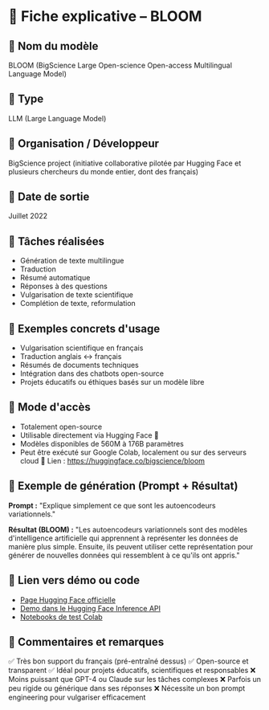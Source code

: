 # 🧠 Fiche explicative – BLOOM

## 🔹 Nom du modèle
BLOOM (BigScience Large Open-science Open-access Multilingual Language Model)

## 🔹 Type
LLM (Large Language Model)

## 🔹 Organisation / Développeur
BigScience project (initiative collaborative pilotée par Hugging Face et plusieurs chercheurs du monde entier, dont des français)

## 🔹 Date de sortie
Juillet 2022

## 🔹 Tâches réalisées
- Génération de texte multilingue
- Traduction
- Résumé automatique
- Réponses à des questions
- Vulgarisation de texte scientifique
- Complétion de texte, reformulation

## 🔹 Exemples concrets d'usage
- Vulgarisation scientifique en français
- Traduction anglais ↔ français
- Résumés de documents techniques
- Intégration dans des chatbots open-source
- Projets éducatifs ou éthiques basés sur un modèle libre

## 🔹 Mode d'accès
- Totalement open-source
- Utilisable directement via Hugging Face 🤗
- Modèles disponibles de 560M à 176B paramètres
- Peut être exécuté sur Google Colab, localement ou sur des serveurs cloud
🔗 Lien : https://huggingface.co/bigscience/bloom

## 🔹 Exemple de génération (Prompt + Résultat)
**Prompt :**
"Explique simplement ce que sont les autoencodeurs variationnels."

**Résultat (BLOOM) :**
"Les autoencodeurs variationnels sont des modèles d'intelligence artificielle qui apprennent à représenter les données de manière plus simple. Ensuite, ils peuvent utiliser cette représentation pour générer de nouvelles données qui ressemblent à ce qu'ils ont appris."

## 🔹 Lien vers démo ou code
- [Page Hugging Face officielle](https://huggingface.co/bigscience/bloom)
- [Demo dans le Hugging Face Inference API](https://huggingface.co/bigscience/bloom)
- [Notebooks de test Colab](https://colab.research.google.com/github/huggingface/notebooks/blob/main/examples/language_modeling_from_scratch.ipynb)

## 🔹 Commentaires et remarques
✅ Très bon support du français (pré-entraîné dessus)
✅ Open-source et transparent
✅ Idéal pour projets éducatifs, scientifiques et responsables
❌ Moins puissant que GPT-4 ou Claude sur les tâches complexes
❌ Parfois un peu rigide ou générique dans ses réponses
❌ Nécessite un bon prompt engineering pour vulgariser efficacement 